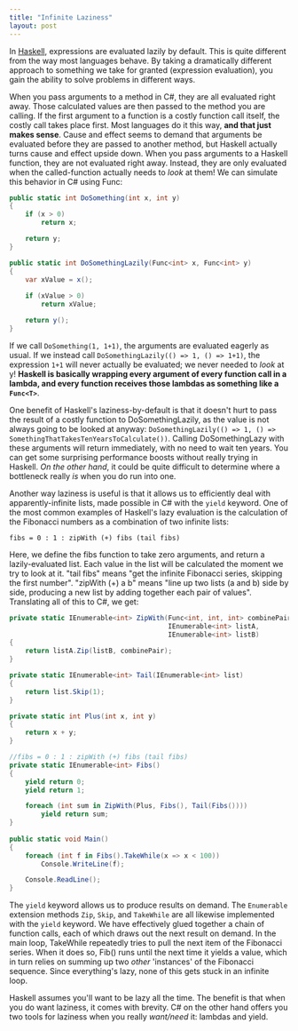 ```yaml
---
title: "Infinite Laziness"
layout: post
---
```



In <a href="http://www.haskell.org/haskellwiki/Haskell">Haskell</a>, expressions are evaluated lazily by default.  This is quite different from the way most languages behave.  By taking a dramatically different approach to something we take for granted (expression evaluation), you gain the ability to solve problems in different ways.

When you pass arguments to a method in C#, they are all evaluated right away.  Those calculated values are then passed to the method you are calling.  If the first argument to a function is a costly function call itself, the costly call takes place first.  Most languages do it this way, **and that just makes sense**.  Cause and effect seems to demand that arguments be evaluated before they are passed to another method, but Haskell actually turns cause and effect upside down.  When you pass arguments to a Haskell function, they are not evaluated right away.  Instead, they are only evaluated when the called-function actually needs to *look* at them!  We can simulate this behavior in C# using Func<T>:

```cs
public static int DoSomething(int x, int y)
{
    if (x > 0)
        return x;

    return y;
}

public static int DoSomethingLazily(Func<int> x, Func<int> y)
{
    var xValue = x();
            
    if (xValue > 0)
        return xValue;

    return y();
}
```

If we call `DoSomething(1, 1+1)`, the arguments are evaluated eagerly as usual.  If we instead call `DoSomethingLazily(() => 1, () => 1+1)`, the expression `1+1` will never actually be evaluated; we never needed to *look* at y!  **Haskell is basically wrapping every argument of every function call in a lambda, and every function receives those lambdas as something like a `Func<T>`**.

One benefit of Haskell's laziness-by-default is that it doesn't hurt to pass the result of a costly function to DoSomethingLazily, as the value is not always going to be looked at anyway: `DoSomethingLazily(() => 1, () => SomethingThatTakesTenYearsToCalculate())`.  Calling DoSomethingLazy with these arguments will return immediately, with no need to wait ten years.  You can get some surprising performance boosts without really trying in Haskell.  *On the other hand*, it could be quite difficult to determine where a bottleneck really *is* when you do run into one.

Another way laziness is useful is that it allows us to efficiently deal with apparently-infinite lists, made possible in C# with the `yield` keyword.  One of the most common examples of Haskell's lazy evaluation is the calculation of the Fibonacci numbers as a combination of two infinite lists:

```
fibs = 0 : 1 : zipWith (+) fibs (tail fibs)
```

Here, we define the fibs function to take zero arguments, and return a lazily-evaluated list.  Each value in the list will be calculated the moment we try to look at it.  "tail fibs" means "get the infinite Fibonacci series, skipping the first number".  "zipWith (+) a b" means "line up two lists (a and b) side by side, producing a new list by adding together each pair of values".  Translating all of this to C#, we get:

```cs
private static IEnumerable<int> ZipWith(Func<int, int, int> combinePair,
                                        IEnumerable<int> listA,
                                        IEnumerable<int> listB)
{
    return listA.Zip(listB, combinePair);
}

private static IEnumerable<int> Tail(IEnumerable<int> list)
{
    return list.Skip(1);
}

private static int Plus(int x, int y)
{
    return x + y;
}

//fibs = 0 : 1 : zipWith (+) fibs (tail fibs)
private static IEnumerable<int> Fibs()
{
    yield return 0;
    yield return 1;

    foreach (int sum in ZipWith(Plus, Fibs(), Tail(Fibs())))
        yield return sum;
}
        
public static void Main()
{
    foreach (int f in Fibs().TakeWhile(x => x < 100))
        Console.WriteLine(f);

    Console.ReadLine();
}
```

The `yield` keyword allows us to produce results on demand.  The `Enumerable` extension methods `Zip`, `Skip`, and `TakeWhile` are all likewise implemented with the `yield` keyword.  We have effectively glued together a chain of function calls, each of which draws out the next result on demand.  In the main loop, TakeWhile repeatedly tries to pull the next item of the Fibonacci series.  When it does so, Fib() runs until the next time it yields a value, which in turn relies on summing up two *other* 'instances' of the Fibonacci sequence.  Since everything's lazy, none of this gets stuck in an infinite loop.

Haskell assumes you'll want to be lazy all the time.  The benefit is that when you do want laziness, it comes with brevity.  C# on the other hand offers you two tools for laziness when you really *want/need* it: lambdas and yield.
